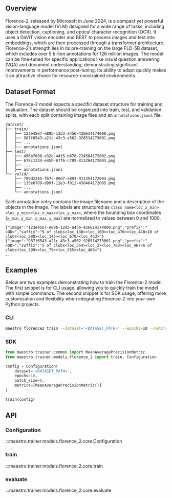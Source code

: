 ## Overview

Florence-2, released by Microsoft in June 2024, is a compact yet powerful
vision-language model (VLM) designed for a wide range of tasks, including object
detection, captioning, and optical character recognition (OCR). It uses a DaViT vision
encoder and BERT to process images and text into embeddings, which are then processed
through a transformer architecture. Florence-2’s strength lies in its pre-training on
the large FLD-5B dataset, which includes over 5 billion annotations for 126 million
images. The model can be fine-tuned for specific applications like visual question
answering (VQA) and document understanding, demonstrating significant improvements in
performance post-tuning. Its ability to adapt quickly makes it an attractive choice for
resource-constrained environments.

## Dataset Format

The Florence-2 model expects a specific dataset structure for training and evaluation.
The dataset should be organized into train, test, and validation splits, with each
split containing image files and an `annotations.jsonl` file.

```
dataset/
├── train/
│   ├── 123e4567-e89b-12d3-a456-426614174000.png
│   ├── 987f6543-a21c-43c3-a562-926514273001.png
│   ├── ...
│   ├── annotations.jsonl
├── test/
│   ├── 456b7890-e32d-44f5-b678-724564172002.png
│   ├── 678c1234-e45b-67f6-c789-813264172003.png
│   ├── ...
│   ├── annotations.jsonl
└── valid/
    ├── 789d2345-f67c-89d7-e891-912354172004.png
    ├── 135e6789-d89f-12e3-f012-456464172005.png
    ├── ...
    └── annotations.jsonl
```

Each annotation entry contains the image filename and a description of the objects in
the image. The labels are structured as
`class name<loc_x_min><loc_y_min><loc_x_max><loc_y_max>`, where the bounding box
coordinates (`x_min`, `y_min`, `x_max`, `y_max`) are normalized to values between 0
and 1000.

```
{"image":"123e4567-e89b-12d3-a456-426614174000.png","prefix":"<OD>","suffix":"9 of clubs<loc_138><loc_100><loc_470><loc_448>10 of clubs<loc_388><loc_145><loc_670><loc_453>"}
{"image":"987f6543-a21c-43c3-a562-926514273001.png","prefix":"<OD>","suffix":"5 of clubs<loc_554><loc_2><loc_763><loc_467>6 of clubs<loc_399><loc_79><loc_555><loc_466>"}
...
```

## Examples

Below are two examples demonstrating how to train the Florence-2 model. The first
snippet is for CLI usage, allowing you to quickly train the model with simple commands.
The second snippet is for SDK usage, offering more customization and flexibility when
integrating Florence-2 into your own Python projects.

### CLI

```bash
maestro florence2 train --dataset='<DATASET_PATH>' --epochs=10 --batch-size=8
```

### SDK

```python
from maestro.trainer.common import MeanAveragePrecisionMetric
from maestro.trainer.models.florence_2 import train, Configuration

config = Configuration(
    dataset='<DATASET_PATH>',
    epochs=10,
    batch_size=8,
    metrics=[MeanAveragePrecisionMetric()]
)

train(config)
```

## API

### Configuration

:::maestro.trainer.models.florence_2.core.Configuration

### train

:::maestro.trainer.models.florence_2.core.train

### evaluate

:::maestro.trainer.models.florence_2.core.evaluate
